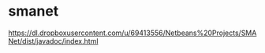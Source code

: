 smanet
======
https://dl.dropboxusercontent.com/u/69413556/Netbeans%20Projects/SMANet/dist/javadoc/index.html
